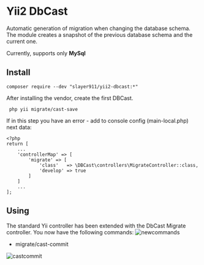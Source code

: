 Yii2 DbCast
=================
Automatic generation of migration when changing the database schema. The module creates a snapshot of the previous database schema and the current one.

Currently, supports only **MySql**

Install
-------
```
composer require --dev "slayer911/yii2-dbcast:*"
```
After installing the vendor, create the first DBCast.
```
 php yii migrate/cast-save
```
If in this step you have an error - add to console config (main-local.php) next data:
```$xslt
<?php
return [
    ...
    'controllerMap' => [
        'migrate' => [
            'class'   => \DBCast\controllers\MigrateController::class,
            'develop' => true
        ]
    ]
    ...
];

```


Using
------
The standard Yii controller has been extended with the DbCast Migrate controller.
You now have the following commands:
![newcommands](https://user-images.githubusercontent.com/9704032/28248769-cc5c1cc4-6a52-11e7-825c-a1ff07e44eeb.jpg)
* migrate/cast-commit

![castcommit](https://user-images.githubusercontent.com/9704032/28248770-cc5d09b8-6a52-11e7-9575-52d18ee98aab.jpg) 
